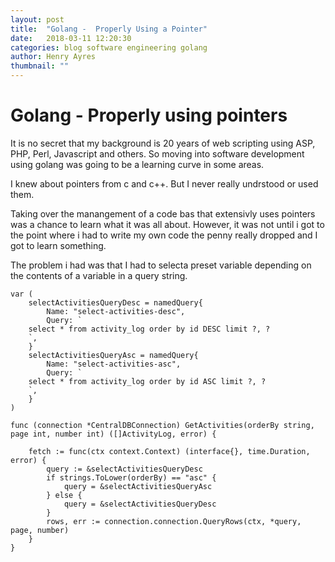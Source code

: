 ```yaml
---
layout: post
title:  "Golang -  Properly Using a Pointer"
date:   2018-03-11 12:20:30
categories: blog software engineering golang
author: Henry Ayres
thumbnail: ""
---
```

 
# Golang - Properly using pointers

It is no secret that my background is 20 years of web scripting using ASP, PHP, Perl, Javascript and others.
So moving into software development using golang was going to be a learning curve in some areas.  

I knew about pointers from c and c++. But I never really undrstood or used them.

Taking over the manangement of a code bas that extensivly uses pointers was a chance to learn what it was all about.   However, it was not until i got to the point where i had to write my own code the penny really dropped and I got to learn something.

The problem i had was that I had to selecta preset variable depending on the contents of a variable in a query string.


```
var (
	selectActivitiesQueryDesc = namedQuery{
		Name: "select-activities-desc",
		Query: `
	select * from activity_log order by id DESC limit ?, ? 
	`,
	}
	selectActivitiesQueryAsc = namedQuery{
		Name: "select-activities-asc",
		Query: `
	select * from activity_log order by id ASC limit ?, ? 
	`,
	}
)

func (connection *CentralDBConnection) GetActivities(orderBy string, page int, number int) ([]ActivityLog, error) {

	fetch := func(ctx context.Context) (interface{}, time.Duration, error) {
		query := &selectActivitiesQueryDesc
		if strings.ToLower(orderBy) == "asc" {
			query = &selectActivitiesQueryAsc
		} else {
			query = &selectActivitiesQueryDesc
		}
		rows, err := connection.connection.QueryRows(ctx, *query, page, number)
    }
}
```



        





